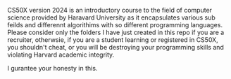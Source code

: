 CS50X version 2024 is an introductory course to the field of computer science provided by Haravard University as it encapsulates various sub feilds and differennt algorithims with so different programming languages.
Please consider only the folders I have just created in this repo if you are a recruiter, otherwsie, if you are a student learning or registered in CS50X, you shouldn't cheat, or you will be destroying your programming skills and violating Harvard academic integrity.

I gurantee your honesty in this.
